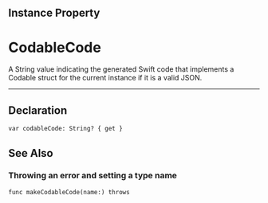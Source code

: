 ## Instance Property
# CodableCode
A String value indicating the generated Swift code that implements a Codable struct for the current instance if it is a valid JSON.

-------------------------

## Declaration 
```
var codableCode: String? { get }
```

## See Also

### Throwing an error and setting a type name
```
func makeCodableCode(name:) throws
```
